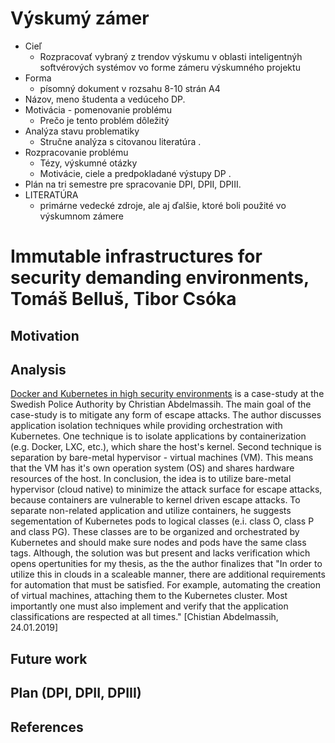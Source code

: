 # Výskumý zámer

- Cieľ
    - Rozpracovať vybraný z trendov výskumu v oblasti inteligentnýh softvérových systémov vo forme zámeru výskumného projektu
- Forma
    - písomný dokument v rozsahu 8-10 strán A4
- Názov, meno študenta a vedúceho DP.
- Motivácia - pomenovanie problému
    - Prečo je tento problém dôležitý
- Analýza stavu problematiky
    - Stručne analýza s citovanou literatúra .
- Rozpracovanie problému
    - Tézy, výskumné otázky
    - Motivácie, ciele a predpokladané výstupy DP .
- Plán na tri semestre pre spracovanie DPI, DPII, DPIII.
- LITERATÚRA
    - primárne vedecké zdroje, ale aj ďalšie, ktoré boli použité vo výskumnom zámere

# Immutable infrastructures for security demanding environments, Tomáš Belluš, Tibor Csóka

## Motivation


## Analysis
[Docker and Kubernetes in high security environments](https://medium.com/@chrismessiah/docker-and-kubernetes-in-high-security-environments-d851645e8b99) is a case-study at the Swedish Police Authority by Christian Abdelmassih. The main goal of the case-study is to mitigate any form of escape attacks. The author discusses application isolation techniques while providing orchestration with Kubernetes. One technique is to isolate applications by containerization (e.g. Docker, LXC, etc.), which share the host's kernel. Second technique is separation by bare-metal hypervisor - virtual machines (VM). This means that the VM has it's own operation system (OS) and shares hardware resources of the host. In conclusion, the idea is to utilize bare-metal hypervisor (cloud native) to minimize the attack surface for escape attacks, because containers are vulnerable to kernel driven escape attacks. To separate non-related application and utilize containers, he suggests segementation of Kubernetes pods to logical classes (e.i. class O, class P and class PG). These classes are to be organized and orchestrated by Kubernetes and should make sure nodes and pods have the same class tags. Although, the solution was but present and lacks verification which opens opertunities for my thesis, as the the author finalizes that "In order to utilize this in clouds in a scaleable manner, there are additional requirements for automation that must be satisfied. For example, automating the creation of virtual machines, attaching them to the Kubernetes cluster. Most importantly one must also implement and verify that the application classifications are respected at all times." [Chistian Abdelmassih, 24.01.2019]

## Future work

## Plan (DPI, DPII, DPIII)

## References
